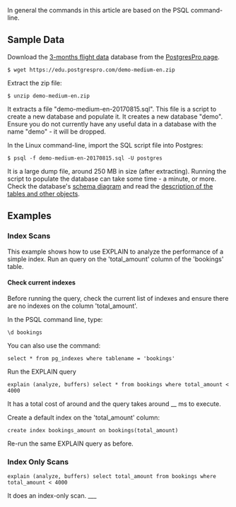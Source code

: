 In general the commands in this article are based on the PSQL command-line.

## Sample Data

Download the [3-months flight data](https://edu.postgrespro.com/demo-medium-en.zip) database from the [PostgresPro page](https://postgrespro.com/community/demodb). 

    $ wget https://edu.postgrespro.com/demo-medium-en.zip

Extract the zip file:

    $ unzip demo-medium-en.zip

It extracts a file "demo-medium-en-20170815.sql". This file is a script to create a new database and populate it. It creates a new database "demo". Ensure you do not currently have any useful data in a database with the name "demo" - it will be dropped. 

In the Linux command-line, import the SQL script file into Postgres:

    $ psql -f demo-medium-en-20170815.sql -U postgres

It is a large dump file, around 250 MB in size (after extracting). Running the script to populate the database can take some time - a minute, or more. Check the database's [schema diagram](https://postgrespro.com/docs/postgrespro/10/apjs02) and read the [description of the tables and other objects](https://postgrespro.com/docs/postgrespro/10/apjs04).

## Examples

### Index Scans

This example shows how to use EXPLAIN to analyze the performance of a simple index. Run an query on the 'total_amount' column of the 'bookings' table. 

#### Check current indexes

Before running the query, check the current list of indexes and ensure there are no indexes on the column 'total_amount'.

In the PSQL command line, type:

    \d bookings

You can also use the command:

    select * from pg_indexes where tablename = 'bookings'

Run the EXPLAIN query 

    explain (analyze, buffers) select * from bookings where total_amount < 4000

It has a total cost of around and the query takes around __ ms to execute. 

Create a default index on the 'total_amount' column:

    create index bookings_amount on bookings(total_amount)

Re-run the same EXPLAIN query as before. 

### Index Only Scans

    explain (analyze, buffers) select total_amount from bookings where total_amount < 4000

It does an index-only scan. ___



